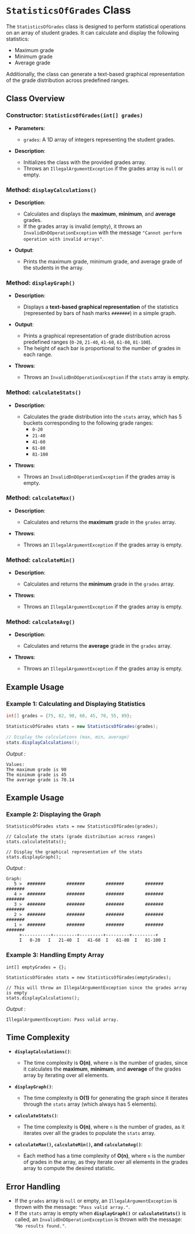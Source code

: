 # `StatisticsOfGrades` Class

The `StatisticsOfGrades` class is designed to perform statistical operations on an array of student grades. It can calculate and display the following statistics:
- Maximum grade
- Minimum grade
- Average grade

Additionally, the class can generate a text-based graphical representation of the grade distribution across predefined ranges.

## Class Overview

### Constructor: `StatisticsOfGrades(int[] grades)`

- **Parameters**:
    - `grades`: A 1D array of integers representing the student grades.

- **Description**:
    - Initializes the class with the provided grades array.
    - Throws an `IllegalArgumentException` if the grades array is `null` or empty.

### Method: `displayCalculations()`

- **Description**:
    - Calculates and displays the **maximum**, **minimum**, and **average** grades.
    - If the grades array is invalid (empty), it throws an `InvalidDnDOperationException` with the message `"Cannot perform operation with invalid arrays"`.

- **Output**:
    - Prints the maximum grade, minimum grade, and average grade of the students in the array.

### Method: `displayGraph()`

- **Description**:
    - Displays a **text-based graphical representation** of the statistics (represented by bars of hash marks `#######`) in a simple graph.

- **Output**:
    - Prints a graphical representation of grade distribution across predefined ranges (`0-20`, `21-40`, `41-60`, `61-80`, `81-100`).
    - The height of each bar is proportional to the number of grades in each range.

- **Throws**:
    - Throws an `InvalidDnDOperationException` if the `stats` array is empty.

### Method: `calculateStats()`

- **Description**:
    - Calculates the grade distribution into the `stats` array, which has 5 buckets corresponding to the following grade ranges:
        - `0-20`
        - `21-40`
        - `41-60`
        - `61-80`
        - `81-100`

- **Throws**:
    - Throws an `InvalidDnDOperationException` if the grades array is empty.

### Method: `calculateMax()`

- **Description**:
    - Calculates and returns the **maximum** grade in the `grades` array.

- **Throws**:
    - Throws an `IllegalArgumentException` if the grades array is empty.

### Method: `calculateMin()`

- **Description**:
    - Calculates and returns the **minimum** grade in the `grades` array.

- **Throws**:
    - Throws an `IllegalArgumentException` if the grades array is empty.

### Method: `calculateAvg()`

- **Description**:
    - Calculates and returns the **average** grade in the `grades` array.

- **Throws**:
    - Throws an `IllegalArgumentException` if the grades array is empty.

## Example Usage

### Example 1: Calculating and Displaying Statistics

```java
int[] grades = {75, 82, 90, 60, 45, 70, 55, 89};

StatisticsOfGrades stats = new StatisticsOfGrades(grades);

// Display the calculations (max, min, average)
stats.displayCalculations();
```
*Output :*
```declarative
Values:
The maximum grade is 90
The minimum grade is 45
The average grade is 70.14
```
## Example Usage

### Example 2: Displaying the Graph

```
StatisticsOfGrades stats = new StatisticsOfGrades(grades);

// Calculate the stats (grade distribution across ranges)
stats.calculateStats();

// Display the graphical representation of the stats
stats.displayGraph();
```
*Output :*
```
Graph:
   5 >  #######        #######        #######        #######        #######
   4 >  #######        #######        #######        #######        #######
   3 >  #######        #######        #######        #######        #######
   2 >  #######        #######        #######        #######        #######
   1 >  #######        #######        #######        #######        #######
     +-----------+---------+---------+---------+---------+
     I   0-20   I   21-40  I   41-60  I   61-80  I   81-100 I

```
### Example 3: Handling Empty Array
```
int[] emptyGrades = {};

StatisticsOfGrades stats = new StatisticsOfGrades(emptyGrades);

// This will throw an IllegalArgumentException since the grades array is empty
stats.displayCalculations();
```
*Output :*
```
IllegalArgumentException: Pass valid array.
```

## Time Complexity

- **`displayCalculations()`**:
    - The time complexity is **O(n)**, where `n` is the number of grades, since it calculates the **maximum**, **minimum**, and **average** of the grades array by iterating over all elements.

- **`displayGraph()`**:
    - The time complexity is **O(1)** for generating the graph since it iterates through the `stats` array (which always has 5 elements).

- **`calculateStats()`**:
    - The time complexity is **O(n)**, where `n` is the number of grades, as it iterates over all the grades to populate the `stats` array.

- **`calculateMax()`, `calculateMin()`, and `calculateAvg()`**:
    - Each method has a time complexity of **O(n)**, where `n` is the number of grades in the array, as they iterate over all elements in the grades array to compute the desired statistic.

## Error Handling

- If the `grades` array is `null` or empty, an `IllegalArgumentException` is thrown with the message: `"Pass valid array."`.
- If the `stats` array is empty when **`displayGraph()`** or **`calculateStats()`** is called, an `InvalidDnDOperationException` is thrown with the message: `"No results found."`.
